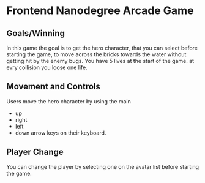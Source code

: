 # Frontend Nanodegree Arcade Game
## Goals/Winning
In this game the goal is to get the hero character, that you can select before starting the game, to move across the bricks towards the water without getting hit by the enemy bugs. You have 5 lives at the start of the game. at evry collision you loose one life.

## Movement and Controls
Users move the hero character by using the main 
- up
- right
- left
- down  arrow keys on their keyboard.

## Player Change
You can change the player by selecting one on the avatar list before starting the game.

